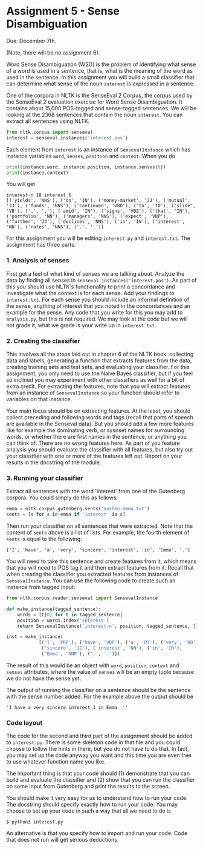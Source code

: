 # Assignment 5 - Sense Disambiguation

Due: December 7th.

(Note, there will be no assignment 6).

Word Sense Disambiguation (WSD) is the problem of identifying what sense of a word is used in a sentence, that is, what is the meaning of the word as used in the sentence. In this assignment you will build a small classifier that can determine what sense of the noun `interest` is expressed in a sentence.

One of the corpora in NLTK is the SenseEval 2 Corpus, the corpus used by the SenseEval 2 evaluation exercise for Word Sense Disambiguation. It contains about 15,000 POS-tagged and sense-tagged sentences. We will be looking at the 2368 sentences that contain the noun `interest`. You can extract all sentences using NLTK.

```python
from nltk.corpus import senseval
interest = senseval.instances('interest.pos')
```

Each element from `interest` is an instance of `SensevalInstance` which has instance variables `word`, `senses`, `position` and `context`. When you do

```python
print(instance.word, instance.position, instance.senses[0])
print(instance.context)
```

You will get

```
interest-n 18 interest_6
[('yields', 'NNS'), ('on', 'IN'), ('money-market', 'JJ'), ('mutual', 'JJ'), ('funds', 'NNS'), ('continued', 'VBD'), ('to', 'TO'), ('slide', 'VB'), (',', ','), ('amid', 'IN'), ('signs', 'VBZ'), ('that', 'IN'), ('portfolio', 'NN'), ('managers', 'NNS'), ('expect', 'VBP'), ('further', 'JJ'), ('declines', 'NNS'), ('in', 'IN'), ('interest', 'NN'), ('rates', 'NNS'), ('.', '.')]
```

For this assignment you will be editing `interest.py` and `interest.txt`. The assignment has three parts.


### 1. Analysis of senses

First get a feel of what kind of senses we are talking about. Analyze the data by finding all senses in `senseval.instances('interest.pos')`. As part of this you should use NLTK's functionality to print a  concordance and investigate what the context is for each sense. Add your findings to `interest.txt`. For each sense you should include an informal definition of the sense, anything of interest that you noted in the concordances and an example for the sense. Any code that you write for this you may add to `analysis.py`, but this is not required. We may look at the code but we will not grade it, what we grade is your write up in `interest.txt`.


### 2. Creating the classifier

This involves all the steps laid out in chapter 6 of the NLTK book: collecting data and labels, generating a function that extracts features from the data, creating training sets and test sets, and evaluating your classifier. For this assignment, you only need to use the Naive Bayes classifier, but if you feel so inclined you may experiment with other classifiers as well for a bit of extra credit. For extracting the features, note that you will extract features from an instance of  `SensevalInstance` so your function should refer to variables on that instance.

Your main focus should be on extracting features. At the least, you should collect preceding and following words and tags (recall that parts of speech are available in the Senseval data). But you should add a few more features like for example the dominating verb, or sysnset names for surrounding words, or whether there are first names in the sentence, or anything you can think of. There are no wrong features here. As part of you feature analysis you should evaluate the classifier with all features, but also try out your classifier with one or more of the features left out. Report on your results in the docstring of the module.


### 3. Running your classifier

Extract all sentences with the word 'interest' from one of the Gutenberg corpora. You could simply do this as follows:

```python
emma = nltk.corpus.gutenberg.sents('austen-emma.txt')
sents = [s for s in emma if 'interest' in s]
```

Then run your classifier on all sentences that were extracted. Note that the content of `sents` above is a list of lists. For example, the fourth element of `sents` is equal to the following:

```
['I', 'have', 'a', 'very', 'sincere', 'interest', 'in', 'Emma', '.']
```

You will need to take this sentence and create features from it, which means that you will need to POS tag it and then extract features from it. Recall that when creating the classifier you extracted features from instances of `SensevalInstance`. You can use the following code to create such an instance from tagged input:

```python
from nltk.corpus.reader.senseval import SensevalInstance

def make_instance(tagged_sentence):
    words = [t[0] for t in tagged_sentence]
    position = words.index('interest')
    return SensevalInstance('interest-n', position, tagged_sentence, [])

inst = make_instance(
            [('I', 'PRP'), ('have', 'VBP'), ('a', 'DT'), ('very', 'RB'),
             ('sincere', 'JJ'), ('interest', 'NN'), ('in', 'IN'),
             ('Emma', 'NNP'), ('.', '.')])
```

The result of this would be an object with `word`, `position`, `context` and `senses` attributes, where the value of `senses` will be an empty tuple because we do not have the sense yet.

The output of running the classifier on a sentence should be the sentence with the sense number added. For the example above the output should be

```
'I have a very sincere interest_1 in Emma .''
```


### Code layout

The code for the second and third part of the assignment should be added to `interest.py`. There is some skeleton code in that file and you could choose to follow the hints in there, but you do not have to do that. In fact, you may set up the code anyway you want and this time you are even free to use whatever function name you like.

The important thing is that your code should (1) demonstrate that you can build and evaluate the classifier and (2) show that you can run the classifier on some input from Gutenberg and print the results to the screen.

You should make it very easy for us to understand how to run your code. The docstring should specify exactly how to run your code. You may choose to set up your code in such a way that all we need to do is

```
$ python3 interest.py
```

An alternative is that you specify how to import and run your code. Code that does not run will get serious deductions.
